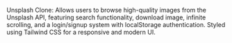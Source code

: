 Unsplash Clone: Allows users to browse high-quality images from the Unsplash API, featuring search functionality, download image, infinite scrolling, and a login/signup system with localStorage authentication. Styled using Tailwind CSS for a responsive and modern UI.